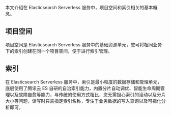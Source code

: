 本文介绍在 Elasticsearch Serverless 服务中，项目空间和索引相关的基本概念。

## 项目空间
项目空间是 Elasticsearch Serverless 服务中的基础资源单元，您可将相同业务下的索引创建在同一个项目空间，便于进行索引管理。

## 索引
在 Elasticsearch Serverless 服务中，索引是最小粒度的数据存储和管理单元，底层使用了腾讯云 ES 自研的自治索引能力，内置分片自动调优、智能生命周期管理以及故障自愈等能力，与传统的使用方式相比，您无需担心索引的滚动以及分片大小等问题，读写时只需指定索引名称，专注于业务数据的写入查询以及可视化分析即可。



